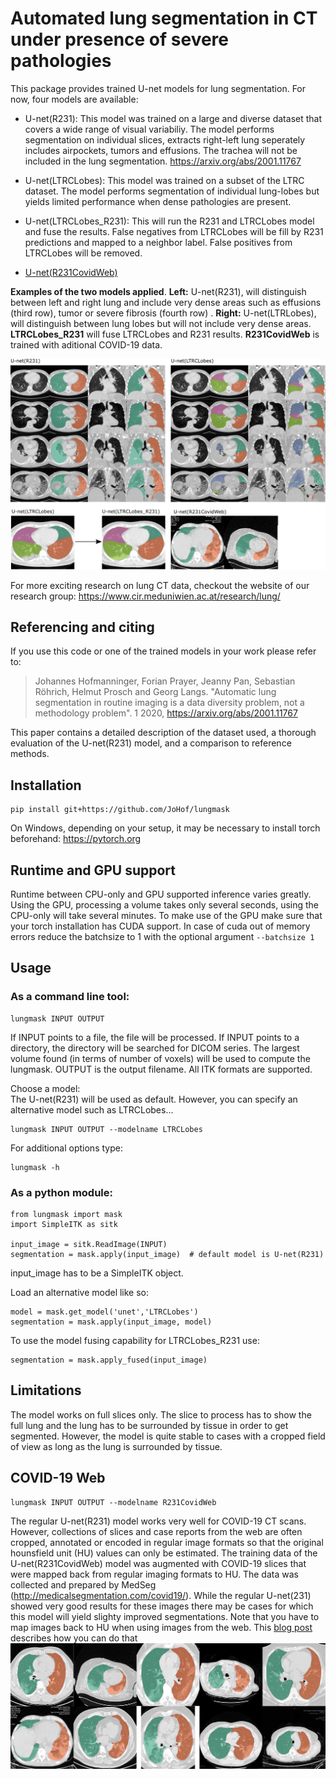 # Automated lung segmentation in CT under presence of severe pathologies

This package provides trained U-net models for lung segmentation. For now, four models are available:

- U-net(R231): This model was trained on a large and diverse dataset that covers a wide range of visual variabiliy. The model performs segmentation on individual slices, extracts right-left lung seperately includes airpockets, tumors and effusions. The trachea will not be included in the lung segmentation. https://arxiv.org/abs/2001.11767

- U-net(LTRCLobes): This model was trained on a subset of the LTRC dataset. The model performs segmentation of individual lung-lobes but yields limited performance when dense pathologies are present. 

- U-net(LTRCLobes_R231): This will run the R231 and LTRCLobes model and fuse the results. False negatives from LTRCLobes will be fill by R231 predictions and mapped to a neighbor label. False positives from LTRCLobes will be removed. 

- [U-net(R231CovidWeb)](#COVID-19-Web)


**Examples of the two models applied**. **Left:** U-net(R231), will distinguish between left and right lung and include very dense areas such as effusions (third row), tumor or severe fibrosis (fourth row) . **Right:** U-net(LTRLobes), will distinguish between lung lobes but will not include very dense areas. **LTRCLobes_R231** will fuse LTRCLobes and R231 results. **R231CovidWeb** is trained with aditional COVID-19 data.

![alt text](figures/figure.png "Result examples")

For more exciting research on lung CT data, checkout the website of our research group:
https://www.cir.meduniwien.ac.at/research/lung/

## Referencing and citing
If you use this code or one of the trained models in your work please refer to:

>Johannes Hofmanninger, Forian Prayer, Jeanny Pan, Sebastian Röhrich, Helmut Prosch and Georg Langs. "Automatic lung segmentation in routine imaging is a data diversity problem, not a methodology problem". 1 2020, https://arxiv.org/abs/2001.11767

This paper contains a detailed description of the dataset used, a thorough evaluation of the U-net(R231) model, and a comparison to reference methods.

## Installation
```
pip install git+https://github.com/JoHof/lungmask
```
On Windows, depending on your setup, it may be necessary to install torch beforehand: https://pytorch.org

## Runtime and GPU support
Runtime between CPU-only and GPU supported inference varies greatly. Using the GPU, processing a volume takes only several seconds, using the CPU-only will take several minutes. To make use of the GPU make sure that your torch installation has CUDA support. In case of cuda out of memory errors reduce the batchsize to 1 with the optional argument ```--batchsize 1```

## Usage
### As a command line tool:
```
lungmask INPUT OUTPUT
```
If INPUT points to a file, the file will be processed. If INPUT points to a directory, the directory will be searched for DICOM series. The largest volume found (in terms of number of voxels) will be used to compute the lungmask. OUTPUT is the output filename. All ITK formats are supported.

Choose a model: <br/>
The U-net(R231) will be used as default. However, you can specify an alternative model such as LTRCLobes...

```
lungmask INPUT OUTPUT --modelname LTRCLobes
```

For additional options type:
```
lungmask -h
```

### As a python module:

```
from lungmask import mask
import SimpleITK as sitk

input_image = sitk.ReadImage(INPUT)
segmentation = mask.apply(input_image)  # default model is U-net(R231)
```
input_image has to be a SimpleITK object.

Load an alternative model like so:
```
model = mask.get_model('unet','LTRCLobes')
segmentation = mask.apply(input_image, model)
```

To use the model fusing capability for LTRCLobes_R231 use:
```
segmentation = mask.apply_fused(input_image)
```

## Limitations
The model works on full slices only. The slice to process has to show the full lung and the lung has to be surrounded by tissue in order to get segmented. However, the model is quite stable to cases with a cropped field of view as long as the lung is surrounded by tissue. 

## COVID-19 Web
```
lungmask INPUT OUTPUT --modelname R231CovidWeb
```
The regular U-net(R231) model works very well for COVID-19 CT scans. However, collections of slices and case reports from the web are often cropped, annotated or encoded in regular image formats so that the original hounsfield unit (HU) values can only be estimated. The training data of the U-net(R231CovidWeb) model was augmented with COVID-19 slices that were mapped back from regular imaging formats to HU. The data was collected and prepared by MedSeg (http://medicalsegmentation.com/covid19/). While the regular U-net(231) showed very good results for these images there may be cases for which this model will yield slighty improved segmentations. Note that you have to map images back to HU when using images from the web. This [blog post](https://medium.com/@hbjenssen/covid-19-radiology-data-collection-and-preparation-for-artificial-intelligence-4ecece97bb5b) describes how you can do that 
![alt text](figures/example_covid.jpg "COVID examples")

 
